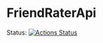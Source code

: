 # FriendRaterApi

Status: [![Actions Status](https://github.com/SimonPrinz/FriendRaterApi/workflows/phpunit/badge.svg)](https://github.com/SimonPrinz/FriendRaterApi/actions)

